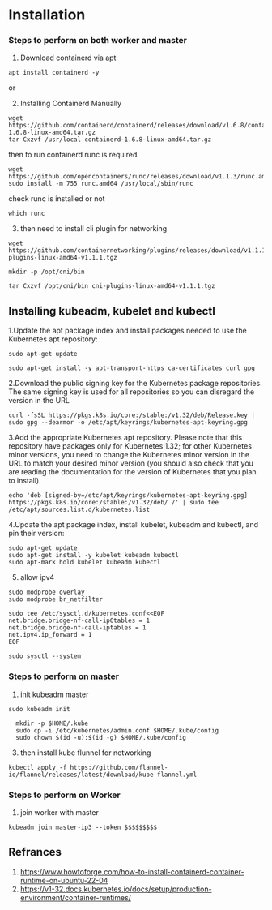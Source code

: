 # Installation

### Steps to perform on both worker and master
1. Download containerd via apt
```
apt install containerd -y
```
or

2. Installing Containerd Manually
```
wget https://github.com/containerd/containerd/releases/download/v1.6.8/containerd-1.6.8-linux-amd64.tar.gz
tar Cxzvf /usr/local containerd-1.6.8-linux-amd64.tar.gz
```
then to run containerd runc is required
```
wget https://github.com/opencontainers/runc/releases/download/v1.1.3/runc.amd64
sudo install -m 755 runc.amd64 /usr/local/sbin/runc
```
check runc is installed or not
```
which runc
```

3. then need to install cli plugin for networking
```
wget https://github.com/containernetworking/plugins/releases/download/v1.1.1/cni-plugins-linux-amd64-v1.1.1.tgz
```
```
mkdir -p /opt/cni/bin
```
```
tar Cxzvf /opt/cni/bin cni-plugins-linux-amd64-v1.1.1.tgz
```

## Installing kubeadm, kubelet and kubectl

1.Update the apt package index and install packages needed to use the Kubernetes apt repository:
```
sudo apt-get update

sudo apt-get install -y apt-transport-https ca-certificates curl gpg
```
2.Download the public signing key for the Kubernetes package repositories. The same signing key is used for all repositories so you can disregard the version in the URL
```
curl -fsSL https://pkgs.k8s.io/core:/stable:/v1.32/deb/Release.key | sudo gpg --dearmor -o /etc/apt/keyrings/kubernetes-apt-keyring.gpg
```
3.Add the appropriate Kubernetes apt repository. Please note that this repository have packages only for Kubernetes 1.32; for other Kubernetes minor versions, you need to change the Kubernetes minor version in the URL to match your desired minor version (you should also check that you are reading the documentation for the version of Kubernetes that you plan to install).
```
echo 'deb [signed-by=/etc/apt/keyrings/kubernetes-apt-keyring.gpg] https://pkgs.k8s.io/core:/stable:/v1.32/deb/ /' | sudo tee /etc/apt/sources.list.d/kubernetes.list
```
4.Update the apt package index, install kubelet, kubeadm and kubectl, and pin their version:
```
sudo apt-get update
sudo apt-get install -y kubelet kubeadm kubectl
sudo apt-mark hold kubelet kubeadm kubectl
```
5. allow ipv4
```
sudo modprobe overlay
sudo modprobe br_netfilter

sudo tee /etc/sysctl.d/kubernetes.conf<<EOF
net.bridge.bridge-nf-call-ip6tables = 1
net.bridge.bridge-nf-call-iptables = 1
net.ipv4.ip_forward = 1
EOF

sudo sysctl --system
```
### Steps to perform on  master

1. init kubeadm master
```
sudo kubeadm init
```

```
  mkdir -p $HOME/.kube
  sudo cp -i /etc/kubernetes/admin.conf $HOME/.kube/config
  sudo chown $(id -u):$(id -g) $HOME/.kube/config
```
3. then install kube flunnel for networking
```
kubectl apply -f https://github.com/flannel-io/flannel/releases/latest/download/kube-flannel.yml
```

### Steps to perform on  Worker
1. join worker with master
```
kubeadm join master-ip3 --token $$$$$$$$$
```

## Refrances
1. https://www.howtoforge.com/how-to-install-containerd-container-runtime-on-ubuntu-22-04
2. https://v1-32.docs.kubernetes.io/docs/setup/production-environment/container-runtimes/

